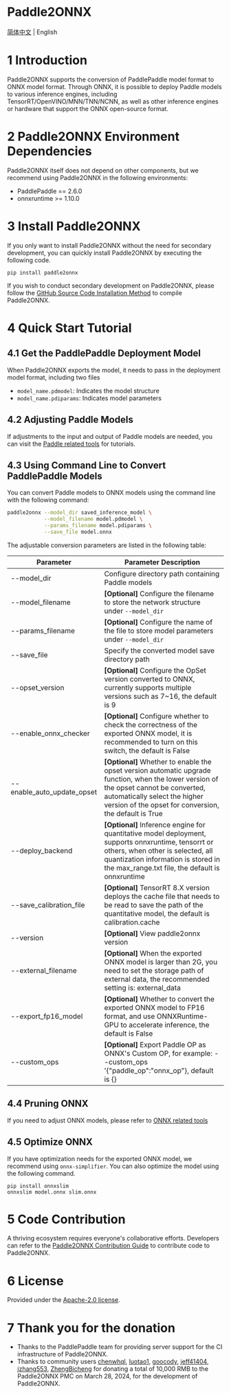 # Paddle2ONNX

[简体中文](README.md) | English

# 1 Introduction

Paddle2ONNX supports the conversion of PaddlePaddle model format to ONNX model format. Through ONNX, it is possible to deploy Paddle models to various inference engines, including TensorRT/OpenVINO/MNN/TNN/NCNN, as well as other inference engines or hardware that support the ONNX open-source format.

# 2 Paddle2ONNX Environment Dependencies

Paddle2ONNX itself does not depend on other components, but we recommend using Paddle2ONNX in the following environments:

- PaddlePaddle == 2.6.0
- onnxruntime >= 1.10.0

# 3 Install Paddle2ONNX

If you only want to install Paddle2ONNX without the need for secondary development, you can quickly install Paddle2ONNX by executing the following code.

```
pip install paddle2onnx
```

If you wish to conduct secondary development on Paddle2ONNX, please follow the [GitHub Source Code Installation Method](docs/en/compile_local.md) to compile Paddle2ONNX.

# 4 Quick Start Tutorial

## 4.1 Get the PaddlePaddle Deployment Model

When Paddle2ONNX exports the model, it needs to pass in the deployment model format, including two files
- `model_name.pdmodel`: Indicates the model structure
- `model_name.pdiparams`: Indicates model parameters

## 4.2 Adjusting Paddle Models

If adjustments to the input and output of Paddle models are needed, you can visit the [Paddle related tools](./tools/paddle/README.md) for tutorials.

## 4.3 Using Command Line to Convert PaddlePaddle Models

You can convert Paddle models to ONNX models using the command line with the following command:

```bash
paddle2onnx --model_dir saved_inference_model \
            --model_filename model.pdmodel \
            --params_filename model.pdiparams \
            --save_file model.onnx
```

The adjustable conversion parameters are listed in the following table:

| Parameter                  | Parameter Description                                                                                                                                                                                                             |
|----------------------------|-----------------------------------------------------------------------------------------------------------------------------------------------------------------------------------------------------------------------------------|
| --model_dir                | Configure directory path containing Paddle models                                                                                                                                                                                 |
| --model_filename           | **[Optional]** Configure the filename to store the network structure under `--model_dir`                                                                                                                                          |
| --params_filename          | **[Optional]** Configure the name of the file to store model parameters under `--model_dir`                                                                                                                                       |
| --save_file                | Specify the converted model save directory path                                                                                                                                                                                   |
| --opset_version            | **[Optional]** Configure the OpSet version converted to ONNX, currently supports multiple versions such as 7~16, the default is 9                                                                                                 |
| --enable_onnx_checker      | **[Optional]** Configure whether to check the correctness of the exported ONNX model, it is recommended to turn on this switch, the default is False                                                                              |
| --enable_auto_update_opset | **[Optional]** Whether to enable the opset version automatic upgrade function, when the lower version of the opset cannot be converted, automatically select the higher version of the opset for conversion, the default is True  |
| --deploy_backend           | **[Optional]** Inference engine for quantitative model deployment, supports onnxruntime, tensorrt or others, when other is selected, all quantization information is stored in the max_range.txt file, the default is onnxruntime |
| --save_calibration_file    | **[Optional]** TensorRT 8.X version deploys the cache file that needs to be read to save the path of the quantitative model, the default is calibration.cache                                                                     |
| --version                  | **[Optional]** View paddle2onnx version                                                                                                                                                                                           |
| --external_filename        | **[Optional]** When the exported ONNX model is larger than 2G, you need to set the storage path of external data, the recommended setting is: external_data                                                                       |
| --export_fp16_model        | **[Optional]** Whether to convert the exported ONNX model to FP16 format, and use ONNXRuntime-GPU to accelerate inference, the default is False                                                                                   |
| --custom_ops               | **[Optional]** Export Paddle OP as ONNX's Custom OP, for example: --custom_ops '{"paddle_op":"onnx_op"}, default is {}                                                                                                            |

## 4.4 Pruning ONNX

If you need to adjust ONNX models, please refer to [ONNX related tools](./tools/onnx/README.md)

## 4.5 Optimize ONNX

If you have optimization needs for the exported ONNX model, we recommend using `onnx-simplifier`. You can also optimize the model using the following command.

```
pip install onnxslim
onnxslim model.onnx slim.onnx
```

# 5 Code Contribution

A thriving ecosystem requires everyone's collaborative efforts. Developers can refer to the [Paddle2ONNX Contribution Guide](./docs/zh/Paddle2ONNX_Development_Guide.md) to contribute code to Paddle2ONNX.

# 6 License

Provided under the [Apache-2.0 license](https://github.com/PaddlePaddle/paddle-onnx/blob/develop/LICENSE).

# 7 Thank you for the donation

* Thanks to the PaddlePaddle team for providing server support for the CI infrastructure of Paddle2ONNX.
* Thanks to community users [chenwhql](https://github.com/chenwhql), [luotao1](https://github.com/luotao1), [goocody](https://github.com/goocody), [jeff41404](https://github.com/jeff41404), [jzhang553](https://github.com/jzhang533), [ZhengBicheng](https://github.com/ZhengBicheng) for donating a total of 10,000 RMB to the Paddle2ONNX PMC on March 28, 2024, for the development of Paddle2ONNX.
